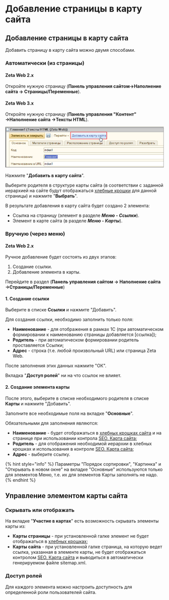 # Добавление страницы в карту сайта

## Добавление страницы в карту сайта

Добавить страницу в карту сайта можно двумя способами.

### Автоматически (из страницы)

#### Zeta Web 2.x

Откройте нужную страницу (**Панель управления сайтом→Наполнение сайта → Страницы/Переменные**).

#### Zeta Web 3.x

Откройте нужную страницу (**Панель управления "Контент" →Наполнение сайта →Тексты HTML**).

![](<../../.gitbook/assets/Image 41.png>)



Нажмите "**Добавить в карту сайта**".

Выберите родителя в структуре карты сайта (в соответствии с заданной иерархией на сайте будут отображаться [хлебные крошки](khlebnye-kroshki-breadcrumbs.md) для данной страницы) и нажмите "**Выбрать**".

В результате добавления в карту сайта будет создано 2 элемента:

* Ссылка на страницу (элемент в разделе _**Меню - Ссылки**_).
* Элемент в карте сайта (в разделе _**Меню - Карты**_).

### Вручную (через меню)

#### Zeta Web 2.x

Ручное добавление будет состоять из двух этапов:

1. Создание ссылки.
2. Добавление элемента в карты.

Перейдите в раздел (**Панель управления сайтом → Наполнение сайта →Страницы/Переменные**)

#### 1. Создание ссылки

Выберите в списке **Ссылки** и нажмите "Добавить".

Для создания ссылки, необходимо заполнить только поля:

* **Наименование** - для отображения в рамках 1С (при автоматическом формировании к наименованию страницы добавляется \[ссылка]);
* **Родитель** - при автоматическом формировании родитель проставляется Ссылки;
* **Адрес** - строка (т.е. любой произвольный URL) или страница Zeta Web.

После заполнения этих данных нажмите "ОК".

Вкладка "**Доступ ролей**" ни на что ссылок не влияет.

#### 2. Создание элемента карты

После этого, выберите в списке необходимого родителя в списке **Карты** и нажмите "Добавить".

Заполните все необходимые поля на вкладке "**Основные**".&#x20;

Обязательными для заполнения являются:

* **Наименование** - будет отображаться в [хлебных крошках сайта](khlebnye-kroshki-breadcrumbs.md) и на странице при использовании контрола [SEO. Карта сайта](broken-reference);
* **Родитель** - для отображения необходимой иерархии в хлебных крошках и использования в контроле [SEO. Карта сайта](broken-reference);
* **Адрес** - выберите ссылку.

{% hint style="info" %}
Параметры "Порядок сортировки", "Картинка" и "Открывать в новом окне" на вкладке "Основные" используются только для элементов Меню, т.е. их для элементов Карты заполнять не надо.
{% endhint %}

## Управление элементом карты сайта

### Скрывать или отображать

На вкладке "**Участие в картах**" есть возможность скрывать элементы карты из:

* **Карты страницы** - при установленной галке элемент не будет отображаться в [хлебных крошках](khlebnye-kroshki-breadcrumbs.md);
* **Карты сайта** - при установленной галке страница, на которую ведет ссылка, указанная в элементе карты, не будет отображаться контролом [SEO. Карта сайта](broken-reference) и выводиться в автоматически генерируемом файле sitemap.xml.

### Доступ ролей

Для каждого элемента можно настроить доступность для определенной роли пользователей сайта.
